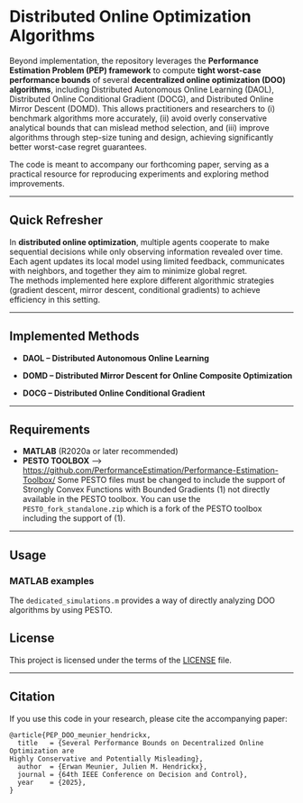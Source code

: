 # Distributed Online Optimization Algorithms

Beyond implementation, the repository leverages the **Performance Estimation Problem (PEP) framework** to compute **tight worst-case performance bounds** of several **decentralized online optimization (DOO) algorithms**, including Distributed Autonomous Online Learning (DAOL), Distributed Online Conditional Gradient (DOCG), and Distributed Online Mirror Descent (DOMD). This allows practitioners and researchers to (i) benchmark algorithms more accurately, (ii) avoid overly conservative analytical bounds that can mislead method selection, and (iii) improve algorithms through step-size tuning and design, achieving significantly better worst-case regret guarantees.  

The code is meant to accompany our forthcoming paper, serving as a practical resource for reproducing experiments and exploring method improvements.  

---

## Quick Refresher

In **distributed online optimization**, multiple agents cooperate to make sequential decisions while only observing information revealed over time.  
Each agent updates its local model using limited feedback, communicates with neighbors, and together they aim to minimize global regret.  
The methods implemented here explore different algorithmic strategies (gradient descent, mirror descent, conditional gradients) to achieve efficiency in this setting.  

---

## Implemented Methods

- **DAOL – Distributed Autonomous Online Learning**  

- **DOMD – Distributed Mirror Descent for Online Composite Optimization**  

- **DOCG – Distributed Online Conditional Gradient**  

---

## Requirements

- **MATLAB** (R2020a or later recommended)  
- **PESTO TOOLBOX** --> https://github.com/PerformanceEstimation/Performance-Estimation-Toolbox/
  Some PESTO files must be changed to include the support of Strongly Convex Functions with Bounded Gradients (1) not directly available in the PESTO toolbox.
  You can use the `PESTO_fork_standalone.zip` which is a fork of the PESTO toolbox including the support of (1).
---

## Usage

### MATLAB examples
The `dedicated_simulations.m` provides a way of directly analyzing DOO algorithms by using PESTO.

## License

This project is licensed under the terms of the [LICENSE](./LICENSE) file.

---

## Citation

If you use this code in your research, please cite the accompanying paper:

```
@article{PEP_DOO_meunier_hendrickx,
  title   = {Several Performance Bounds on Decentralized Online Optimization are
Highly Conservative and Potentially Misleading},
  author  = {Erwan Meunier, Julien M. Hendrickx},
  journal = {64th IEEE Conference on Decision and Control},
  year    = {2025},
}
```
